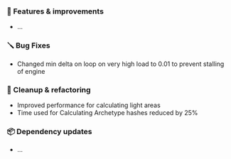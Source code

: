 ### 🚀 Features & improvements

- ...

### 🪛 Bug Fixes

- Changed min delta on loop on very high load to 0.01 to prevent stalling of engine

### 🧽 Cleanup & refactoring

- Improved performance for calculating light areas
- Time used for Calculating Archetype hashes reduced by 25% 

### 📦 Dependency updates

- ...